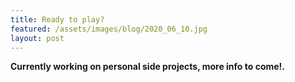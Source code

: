 ```yaml
---
title: Ready to play?
featured: /assets/images/blog/2020_06_10.jpg
layout: post
---
```


**Currently working on personal side projects, more info to come!.**